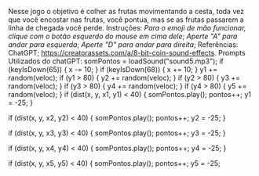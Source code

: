 Nesse jogo o objetivo é colher as frutas movimentando a cesta, toda vez que você encostar nas frutas, você pontua, mas se as frutas passarem a linha de chegada você perde.
Instruções:
_Para o emoji de mão funcionar, clique com o botão esquerdo do mouse em cima dele_;
_Aperte "A" para andar para esquerda_;
_Aperte "D" para andar para direita_;
Referências:
ChatGPT;
https://creatorassets.com/a/8-bit-coin-sound-effects.
Prompts Utilizados do chatGPT:
 somPontos = loadSound("sound5.mp3");
  if (keyIsDown(65)) {
    x -= 10;
  }
  if (keyIsDown(68)) {
    x += 10;
  }
  y1 += random(veloc);
  if (y1 > 80) {
    y2 += random(veloc);
  }
  if (y2 > 80) {
    y3 += random(veloc);
  }
  if (y3 > 80) {
    y4 += random(veloc);
  }
  if (y4 > 80) {
    y5 += random(veloc);
  }
  if (dist(x, y, x1, y1) < 40) {
    somPontos.play();
    pontos++;
    y1 = -25;
  }

  if (dist(x, y, x2, y2) < 40) {
    somPontos.play();
    pontos++;
    y2 = -25;
  }

  if (dist(x, y, x3, y3) < 40) {
    somPontos.play();
    pontos++;
    y3 = -25;
  }

  if (dist(x, y, x4, y4) < 40) {
    somPontos.play();
    pontos++;
    y4 = -25;
  }

  if (dist(x, y, x5, y5) < 40) {
    somPontos.play();
    pontos++;
    y5 = -25;
